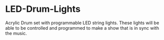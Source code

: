 # LED-Drum-Lights
Acrylic Drum set with programmable LED string lights. These lights will be able to be controlled and programmed to make a show that is in sync with the music.
